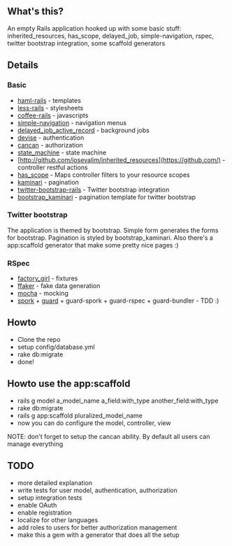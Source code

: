 ## What's this?

An empty Rails application hooked up with some basic stuff: inherited_resources, has_scope, delayed_job, simple-navigation, rspec, twitter bootstrap integration, some scaffold generators

## Details

### Basic

* [haml-rails](http://github.com/indirect/haml-rails) - templates
* [less-rails](http://github.com/metaskills/less-rails) - stylesheets
* [coffee-rails](https://github.com/rails/coffee-rails) - javascripts
* [simple-navigation](http://github.com/andi/simple-navigation) - navigation menus
* [delayed_job_active_record](http://github.com/collectiveidea/delayed_job_active_record) - background jobs
* [devise](http://github.com/plataformatec/devise) - authentication
* [cancan](http://github.com/ryanb/cancan) - authorization
* [state_machine](http://github.com/pluginaweek/state_machine) - state machine
* [http://github.com/josevalim/inherited_resources](https://github.com/) - controller restful actions 
* [has_scope](https://github.com/plataformatec/has_scope) - Maps controller filters to your resource scopes
* [kaminari](https://github.com/amatsuda/kaminari) - pagination
* [twitter-bootstrap-rails](https://github.com/seyhunak/twitter-bootstrap-rails) - Twitter bootstrap integration
* [bootstrap_kaminari](https://github.com/dleavitt/bootstrap_kaminari) - pagination template for twitter bootstrap

### Twitter bootstrap

The application is themed by bootstrap. Simple form generates the forms for bootstrap. Pagination is styled by bootstrap_kaminari. Also there's a app:scaffold generator that make some pretty nice pages :)

### RSpec

* [factory_girl](https://github.com/thoughtbot/factory_girl) - fixtures
* [ffaker](https://github.com/EmmanuelOga/ffaker) - fake data generation
* [mocha](https://rubygems.org/gems/mocha) - mocking
* [spork](https://github.com/sporkrb/spork) + [guard](https://github.com/guard/guard) + guard-spork + guard-rspec + guard-bundler - TDD :)


## Howto

* Clone the repo
* setup config/database.yml
* rake db:migrate
* done!

## Howto use the app:scaffold
* rails g model a_model_name a_field:with_type another_field:with_type
* rake db:migrate
* rails g app:scaffold pluralized_model_name
* now you can do configure the model, controller, view

NOTE: don't forget to setup the cancan ability. By default all users can manage everything

## TODO

* more detailed explanation
* write tests for user model, authentication, authorization
* setup integration tests
* enable OAuth
* enable registration
* localize for other languages
* add roles to users for better authorization management
* make this a gem with a generator that does all the setup

